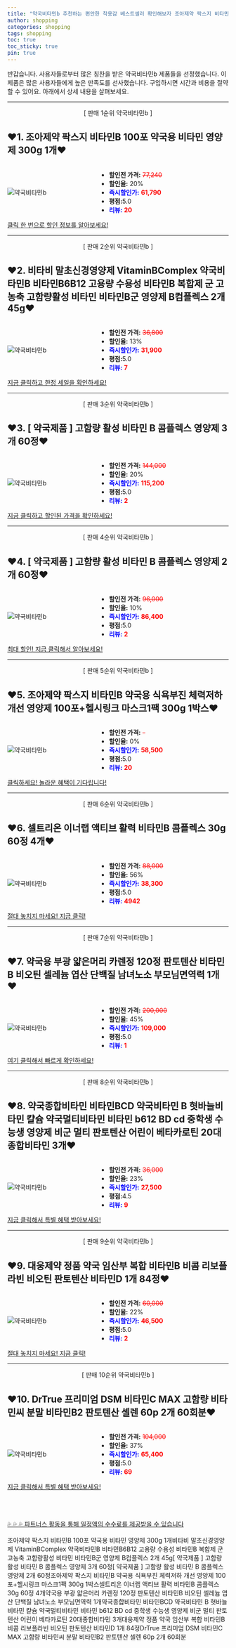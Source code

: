 ```yaml
---
title: "약국비타민b 추천하는 편안한 착용감 베스트셀러 확인해보자 조아제약 팍스지 비타민B 100포 약국용"
author: shopping
categories: shopping
tags: shopping
toc: true
toc_sticky: true
pin: true
---
```

반갑습니다. 사용자들로부터 많은 칭찬을 받은 약국비타민b 제품들을 선정했습니다. 이 제품은 많은 사용자들에게 높은 만족도를 선사했습니다. 구입하시면 시간과 비용을 절약할 수 있어요. 아래에서 상세 내용을 살펴보세요.

---
<p class="toplist" style="margin: 0 auto; display: block; width: fit-content;">[ 판매 1순위 약국비타민b ]</p>

<h2><strong>❤️1. 조아제약 팍스지 비타민B 100포 약국용 비타민 영양제 300g 1개❤️</strong></h2>

<div style="display: flex; align-items: center;">
    <div style="flex: 0.4;">
        <img src="https://thumbnail10.coupangcdn.com/thumbnails/remote/230x230ex/image/vendor_inventory/1b29/cf4f16ddeecb4d9732d8c3bd13d8db4443101f3946129be95a1790731897.jpg" alt="약국비타민b" style="max-width: 100%;">
    </div>
    <div style="flex: 0.6; margin-left: 10px;">
        <ul>
            <li><strong>할인전 가격:</strong> <del style="color: red;">77,240</del></li>
            <li><strong>할인율:</strong> 20%</li>
            <li><span style='color:blue'><strong>즉시할인가:</strong></span> <span style='color:red'><strong>61,790</strong></span></li>
            <li><strong>평점:</strong>5.0</li>
            <li><span style='color:blue'><strong>리뷰:</strong></span> <span style='color:red'><strong>20</strong></span></li>
        </ul>
    </div>
</div>
<div class="center">
    <a href="https://selin100587.github.io?lptag=AF9450613&subid=githubio&pageKey=7590037944&traceid=V0-153&itemId=18814731804&vendorItemId=85740567137" class="myButton">
        클릭 한 번으로 할인 정보를 알아보세요!
    </a>
</div>


---
<p class="toplist" style="margin: 0 auto; display: block; width: fit-content;">[ 판매 2순위 약국비타민b ]</p>

<h2><strong>❤️2. 비타비 말초신경영양제 VitaminBComplex 약국비타민B 비타민B6B12 고용량 수용성 비타민B 복합제 군 고농축 고함량활성 비타민 비타민B군 영양제 B컴플렉스 2개 45g❤️</strong></h2>

<div style="display: flex; align-items: center;">
    <div style="flex: 0.4;">
        <img src="https://thumbnail6.coupangcdn.com/thumbnails/remote/230x230ex/image/vendor_inventory/2c72/3651c90e41ac38c6848b387bd6355196ceb18f17d1ec4b06d91471b18404.jpg" alt="약국비타민b" style="max-width: 100%;">
    </div>
    <div style="flex: 0.6; margin-left: 10px;">
        <ul>
            <li><strong>할인전 가격:</strong> <del style="color: red;">36,800</del></li>
            <li><strong>할인율:</strong> 13%</li>
            <li><span style='color:blue'><strong>즉시할인가:</strong></span> <span style='color:red'><strong>31,900</strong></span></li>
            <li><strong>평점:</strong>5.0</li>
            <li><span style='color:blue'><strong>리뷰:</strong></span> <span style='color:red'><strong>7</strong></span></li>
        </ul>
    </div>
</div>
<div class="center">
    <a href="https://selin100587.github.io?lptag=AF9450613&subid=githubio&pageKey=1118147848&traceid=V0-153&itemId=18623446910&vendorItemId=88755124772" class="myButton">
        지금 클릭하고 한정 세일을 확인하세요!
    </a>
</div>


---
<p class="toplist" style="margin: 0 auto; display: block; width: fit-content;">[ 판매 3순위 약국비타민b ]</p>

<h2><strong>❤️3. [ 약국제품 ] 고함량 활성 비타민 B 콤플렉스 영양제 3개 60정❤️</strong></h2>

<div style="display: flex; align-items: center;">
    <div style="flex: 0.4;">
        <img src="https://thumbnail6.coupangcdn.com/thumbnails/remote/230x230ex/image/vendor_inventory/5f72/8a15d292a4768ccf4b5f01427ac4e34ee78fb3715ddcde6b40264a43bd59.png" alt="약국비타민b" style="max-width: 100%;">
    </div>
    <div style="flex: 0.6; margin-left: 10px;">
        <ul>
            <li><strong>할인전 가격:</strong> <del style="color: red;">144,000</del></li>
            <li><strong>할인율:</strong> 20%</li>
            <li><span style='color:blue'><strong>즉시할인가:</strong></span> <span style='color:red'><strong>115,200</strong></span></li>
            <li><strong>평점:</strong>5.0</li>
            <li><span style='color:blue'><strong>리뷰:</strong></span> <span style='color:red'><strong>2</strong></span></li>
        </ul>
    </div>
</div>
<div class="center">
    <a href="https://selin100587.github.io?lptag=AF9450613&subid=githubio&pageKey=8196419310&traceid=V0-153&itemId=23473391514&vendorItemId=90530900479" class="myButton">
        지금 클릭하고 할인된 가격을 확인하세요!
    </a>
</div>


---
<p class="toplist" style="margin: 0 auto; display: block; width: fit-content;">[ 판매 4순위 약국비타민b ]</p>

<h2><strong>❤️4. [ 약국제품 ] 고함량 활성 비타민 B 콤플렉스 영양제 2개 60정❤️</strong></h2>

<div style="display: flex; align-items: center;">
    <div style="flex: 0.4;">
        <img src="https://thumbnail6.coupangcdn.com/thumbnails/remote/230x230ex/image/vendor_inventory/5f72/8a15d292a4768ccf4b5f01427ac4e34ee78fb3715ddcde6b40264a43bd59.png" alt="약국비타민b" style="max-width: 100%;">
    </div>
    <div style="flex: 0.6; margin-left: 10px;">
        <ul>
            <li><strong>할인전 가격:</strong> <del style="color: red;">96,000</del></li>
            <li><strong>할인율:</strong> 10%</li>
            <li><span style='color:blue'><strong>즉시할인가:</strong></span> <span style='color:red'><strong>86,400</strong></span></li>
            <li><strong>평점:</strong>5.0</li>
            <li><span style='color:blue'><strong>리뷰:</strong></span> <span style='color:red'><strong>2</strong></span></li>
        </ul>
    </div>
</div>
<div class="center">
    <a href="https://selin100587.github.io?lptag=AF9450613&subid=githubio&pageKey=8196419310&traceid=V0-153&itemId=23473391509&vendorItemId=90530900486" class="myButton">
        최대 할인! 지금 클릭해서 알아보세요!
    </a>
</div>


---
<p class="toplist" style="margin: 0 auto; display: block; width: fit-content;">[ 판매 5순위 약국비타민b ]</p>

<h2><strong>❤️5. 조아제약 팍스지 비타민B 약국용 식욕부진 체력저하 개선 영양제 100포+헬시링크 마스크1팩 300g 1박스❤️</strong></h2>

<div style="display: flex; align-items: center;">
    <div style="flex: 0.4;">
        <img src="https://thumbnail9.coupangcdn.com/thumbnails/remote/230x230ex/image/vendor_inventory/2bdc/63267e4ac59174305b90ca941453cda92f6afc4807bf491dcbf7be74589c.jpg" alt="약국비타민b" style="max-width: 100%;">
    </div>
    <div style="flex: 0.6; margin-left: 10px;">
        <ul>
            <li><strong>할인전 가격:</strong> <del style="color: red;">-</del></li>
            <li><strong>할인율:</strong> 0%</li>
            <li><span style='color:blue'><strong>즉시할인가:</strong></span> <span style='color:red'><strong>58,500</strong></span></li>
            <li><strong>평점:</strong>5.0</li>
            <li><span style='color:blue'><strong>리뷰:</strong></span> <span style='color:red'><strong>20</strong></span></li>
        </ul>
    </div>
</div>
<div class="center">
    <a href="https://selin100587.github.io?lptag=AF9450613&subid=githubio&pageKey=7590037944&traceid=V0-153&itemId=20054622204&vendorItemId=81011294386" class="myButton">
        클릭하세요! 놀라운 혜택이 기다립니다!
    </a>
</div>


---
<p class="toplist" style="margin: 0 auto; display: block; width: fit-content;">[ 판매 6순위 약국비타민b ]</p>

<h2><strong>❤️6. 셀트리온 이너랩 액티브 활력 비타민B 콤플렉스 30g 60정 4개❤️</strong></h2>

<div style="display: flex; align-items: center;">
    <div style="flex: 0.4;">
        <img src="https://thumbnail8.coupangcdn.com/thumbnails/remote/230x230ex/image/retail/images/1848307160221102-faa3d9b4-f063-4c58-9151-c342081632c3.jpg" alt="약국비타민b" style="max-width: 100%;">
    </div>
    <div style="flex: 0.6; margin-left: 10px;">
        <ul>
            <li><strong>할인전 가격:</strong> <del style="color: red;">88,000</del></li>
            <li><strong>할인율:</strong> 56%</li>
            <li><span style='color:blue'><strong>즉시할인가:</strong></span> <span style='color:red'><strong>38,300</strong></span></li>
            <li><strong>평점:</strong>5.0</li>
            <li><span style='color:blue'><strong>리뷰:</strong></span> <span style='color:red'><strong>4942</strong></span></li>
        </ul>
    </div>
</div>
<div class="center">
    <a href="https://selin100587.github.io?lptag=AF9450613&subid=githubio&pageKey=7621461309&traceid=V0-153&itemId=20207272661&vendorItemId=85577504340" class="myButton">
        절대 놓치지 마세요! 지금 클릭!
    </a>
</div>


---
<p class="toplist" style="margin: 0 auto; display: block; width: fit-content;">[ 판매 7순위 약국비타민b ]</p>

<h2><strong>❤️7. 약국용 부광 얇은머리 카렌정 120정 판토텐산 비타민B 비오틴 셀레늄 엽산 단백질 남녀노소 부모님면역력 1개❤️</strong></h2>

<div style="display: flex; align-items: center;">
    <div style="flex: 0.4;">
        <img src="https://thumbnail6.coupangcdn.com/thumbnails/remote/230x230ex/image/vendor_inventory/47cb/f9b7c503034f0912eb22e0df3f59c2f3ba52e1870454c61a3a67c183ece8.jpg" alt="약국비타민b" style="max-width: 100%;">
    </div>
    <div style="flex: 0.6; margin-left: 10px;">
        <ul>
            <li><strong>할인전 가격:</strong> <del style="color: red;">200,000</del></li>
            <li><strong>할인율:</strong> 45%</li>
            <li><span style='color:blue'><strong>즉시할인가:</strong></span> <span style='color:red'><strong>109,000</strong></span></li>
            <li><strong>평점:</strong>5.0</li>
            <li><span style='color:blue'><strong>리뷰:</strong></span> <span style='color:red'><strong>1</strong></span></li>
        </ul>
    </div>
</div>
<div class="center">
    <a href="https://selin100587.github.io?lptag=AF9450613&subid=githubio&pageKey=8121815462&traceid=V0-153&itemId=23039098554&vendorItemId=90072815873" class="myButton">
        여기 클릭해서 빠르게 확인하세요!
    </a>
</div>


---
<p class="toplist" style="margin: 0 auto; display: block; width: fit-content;">[ 판매 8순위 약국비타민b ]</p>

<h2><strong>❤️8. 약국종합비타민 비타민BCD 약국비타민 B 혓바늘비타민 캴슘 약국멀티비타민 비타민 b612 BD cd 중학생 수능생 영양제 비군 멀티 판토텐산 어린이 베타카로틴 20대종합비타민 3개❤️</strong></h2>

<div style="display: flex; align-items: center;">
    <div style="flex: 0.4;">
        <img src="https://thumbnail8.coupangcdn.com/thumbnails/remote/230x230ex/image/vendor_inventory/ea66/8d3012f8950d1fd70d5704c4759e8689d55cd510a03583123461e6a920ba.png" alt="약국비타민b" style="max-width: 100%;">
    </div>
    <div style="flex: 0.6; margin-left: 10px;">
        <ul>
            <li><strong>할인전 가격:</strong> <del style="color: red;">36,000</del></li>
            <li><strong>할인율:</strong> 23%</li>
            <li><span style='color:blue'><strong>즉시할인가:</strong></span> <span style='color:red'><strong>27,500</strong></span></li>
            <li><strong>평점:</strong>4.5</li>
            <li><span style='color:blue'><strong>리뷰:</strong></span> <span style='color:red'><strong>9</strong></span></li>
        </ul>
    </div>
</div>
<div class="center">
    <a href="https://selin100587.github.io?lptag=AF9450613&subid=githubio&pageKey=6735536624&traceid=V0-153&itemId=5754674564&vendorItemId=73053277900" class="myButton">
        지금 클릭해서 특별 혜택 받아보세요!
    </a>
</div>


---
<p class="toplist" style="margin: 0 auto; display: block; width: fit-content;">[ 판매 9순위 약국비타민b ]</p>

<h2><strong>❤️9. 대웅제약 정품 약국 임산부 복합 비타민B 비콤 리보플라빈 비오틴 판토텐산 비타민D 1개 84정❤️</strong></h2>

<div style="display: flex; align-items: center;">
    <div style="flex: 0.4;">
        <img src="https://thumbnail9.coupangcdn.com/thumbnails/remote/230x230ex/image/vendor_inventory/fcae/f386e88cabc7c6eb1addbb377ffebcefb5f5e21af670a86aa698d5210396.png" alt="약국비타민b" style="max-width: 100%;">
    </div>
    <div style="flex: 0.6; margin-left: 10px;">
        <ul>
            <li><strong>할인전 가격:</strong> <del style="color: red;">60,000</del></li>
            <li><strong>할인율:</strong> 22%</li>
            <li><span style='color:blue'><strong>즉시할인가:</strong></span> <span style='color:red'><strong>46,500</strong></span></li>
            <li><strong>평점:</strong>5.0</li>
            <li><span style='color:blue'><strong>리뷰:</strong></span> <span style='color:red'><strong>2</strong></span></li>
        </ul>
    </div>
</div>
<div class="center">
    <a href="https://selin100587.github.io?lptag=AF9450613&subid=githubio&pageKey=8109030484&traceid=V0-153&itemId=22964160838&vendorItemId=90556802118" class="myButton">
        절대 놓치지 마세요! 지금 클릭!
    </a>
</div>


---
<p class="toplist" style="margin: 0 auto; display: block; width: fit-content;">[ 판매 10순위 약국비타민b ]</p>

<h2><strong>❤️10. DrTrue 프리미엄 DSM 비타민C MAX 고함량 비타민씨 분말 비타민B2 판토텐산 셀렌 60p 2개 60회분❤️</strong></h2>

<div style="display: flex; align-items: center;">
    <div style="flex: 0.4;">
        <img src="https://thumbnail7.coupangcdn.com/thumbnails/remote/230x230ex/image/retail/images/1a88fc58-0b76-4d5b-bcda-9d0f1b78126e6493227135285715175.png" alt="약국비타민b" style="max-width: 100%;">
    </div>
    <div style="flex: 0.6; margin-left: 10px;">
        <ul>
            <li><strong>할인전 가격:</strong> <del style="color: red;">104,000</del></li>
            <li><strong>할인율:</strong> 37%</li>
            <li><span style='color:blue'><strong>즉시할인가:</strong></span> <span style='color:red'><strong>65,400</strong></span></li>
            <li><strong>평점:</strong>5.0</li>
            <li><span style='color:blue'><strong>리뷰:</strong></span> <span style='color:red'><strong>69</strong></span></li>
        </ul>
    </div>
</div>
<div class="center">
    <a href="https://selin100587.github.io?lptag=AF9450613&subid=githubio&pageKey=7650558414&traceid=V0-153&itemId=23611084920&vendorItemId=90636735401" class="myButton">
        지금 클릭해서 특별 혜택 받아보세요!
    </a>
</div>

<br><br><br>[💦 💦 💦 파트너스 활동을 통해 일정액의 수수료를 제공받을 수 있습니다](https://link.coupang.com/a/bcpT2c)<br><br>조아제약 팍스지 비타민B 100포 약국용 비타민 영양제 300g 1개비타비 말초신경영양제 VitaminBComplex 약국비타민B 비타민B6B12 고용량 수용성 비타민B 복합제 군 고농축 고함량활성 비타민 비타민B군 영양제 B컴플렉스 2개 45g[ 약국제품 ] 고함량 활성 비타민 B 콤플렉스 영양제 3개 60정[ 약국제품 ] 고함량 활성 비타민 B 콤플렉스 영양제 2개 60정조아제약 팍스지 비타민B 약국용 식욕부진 체력저하 개선 영양제 100포+헬시링크 마스크1팩 300g 1박스셀트리온 이너랩 액티브 활력 비타민B 콤플렉스 30g 60정 4개약국용 부광 얇은머리 카렌정 120정 판토텐산 비타민B 비오틴 셀레늄 엽산 단백질 남녀노소 부모님면역력 1개약국종합비타민 비타민BCD 약국비타민 B 혓바늘비타민 캴슘 약국멀티비타민 비타민 b612 BD cd 중학생 수능생 영양제 비군 멀티 판토텐산 어린이 베타카로틴 20대종합비타민 3개대웅제약 정품 약국 임산부 복합 비타민B 비콤 리보플라빈 비오틴 판토텐산 비타민D 1개 84정DrTrue 프리미엄 DSM 비타민C MAX 고함량 비타민씨 분말 비타민B2 판토텐산 셀렌 60p 2개 60회분